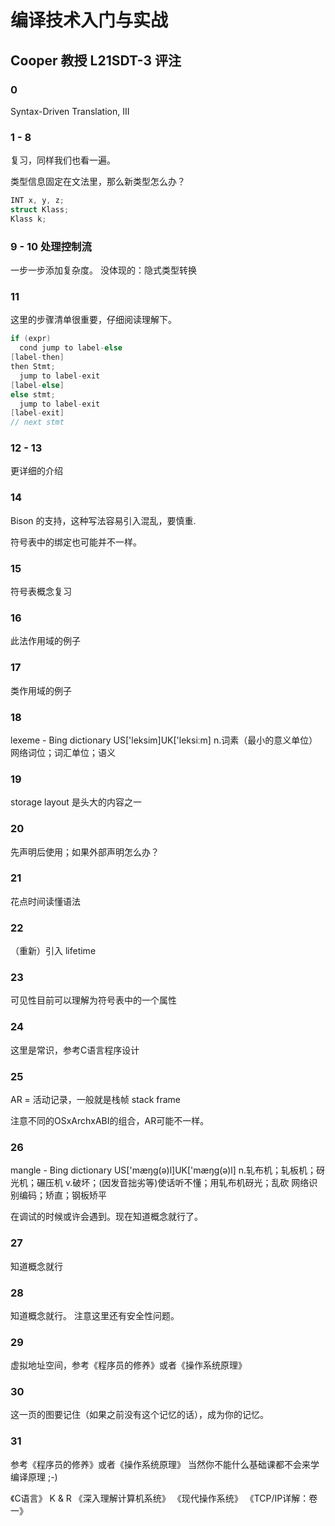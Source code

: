 # 编译技术入门与实战

## Cooper 教授 L21SDT-3 评注

### 0

Syntax-Driven Translation, III

### 1 - 8

复习，同样我们也看一遍。

类型信息固定在文法里，那么新类型怎么办？

```C
INT x, y, z;
struct Klass;
Klass k;
```

### 9 - 10 处理控制流

一步一步添加复杂度。
没体现的：隐式类型转换

### 11

这里的步骤清单很重要，仔细阅读理解下。

```C
if (expr)
  cond jump to label-else
[label-then]
then Stmt;
  jump to label-exit
[label-else]
else stmt;
  jump to label-exit
[label-exit]
// next stmt
```

### 12 - 13

更详细的介绍

### 14

Bison 的支持，这种写法容易引入混乱，要慎重.

符号表中的绑定也可能并不一样。

### 15

符号表概念复习

### 16

此法作用域的例子

### 17

类作用域的例子

### 18

lexeme - Bing dictionary
US['leksim]UK['leksiːm]
n.词素（最小的意义单位）
网络词位；词汇单位；语义

### 19

storage layout 是头大的内容之一

### 20

先声明后使用；如果外部声明怎么办？

### 21

花点时间读懂语法

### 22

（重新）引入 lifetime

### 23

可见性目前可以理解为符号表中的一个属性

### 24

这里是常识，参考C语言程序设计

### 25

AR = 活动记录，一般就是栈帧 stack frame

注意不同的OSxArchxABI的组合，AR可能不一样。

### 26

mangle - Bing dictionary
US['mæŋɡ(ə)l]UK['mæŋɡ(ə)l]
n.轧布机；轧板机；砑光机；碾压机
v.破坏；(因发音拙劣等)使话听不懂；用轧布机砑光；乱砍
网络识别编码；矫直；钢板矫平

在调试的时候或许会遇到。现在知道概念就行了。

### 27

知道概念就行

### 28

知道概念就行。
注意这里还有安全性问题。

### 29

虚拟地址空间，参考《程序员的修养》或者《操作系统原理》

### 30

这一页的图要记住（如果之前没有这个记忆的话），成为你的记忆。

### 31

参考《程序员的修养》或者《操作系统原理》
当然你不能什么基础课都不会来学编译原理 ;-)

《C语言》 K & R
《深入理解计算机系统》
《现代操作系统》
《TCP/IP详解：卷一》
